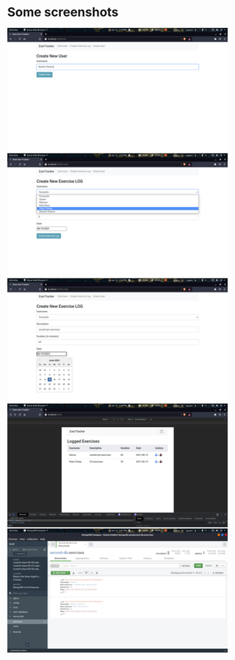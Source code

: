 # Some screenshots 

![](imgs/screenshot1.jpg)
![](imgs/screenshot2.jpg)
![](imgs/screenshot3.jpg)
![](imgs/screenshot4.jpg)
![](imgs/screenshot5.jpg)
